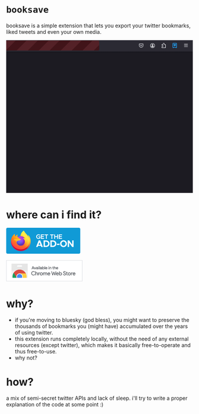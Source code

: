 # `booksave`

booksave is a simple extension that lets you export your twitter bookmarks, liked tweets and even your own media.

![a demo of the extension](https://github.com/nedoxff/booksave/blob/main/img/demo.gif?raw=true)

# where can i find it?

<a href="https://is.gd/bs_ff"><img alt="firefox get the addon button" src="https://github.com/nedoxff/booksave/blob/main/img/get-ff.png?raw=true"/></a>

<a href="https://is.gd/bs_ch"><img alt="available in the chrome web store button" src="https://github.com/nedoxff/booksave/blob/main/img/get-ch.png?raw=true"/></a>

# why?

- if you're moving to bluesky (god bless), you might want to preserve the thousands of bookmarks you (might have) accumulated over the years of using twitter.
- this extension runs completely locally, without the need of any external resources (except twitter), which makes it basically free-to-operate and thus free-to-use.
- why not?

# how?

a mix of semi-secret twitter APIs and lack of sleep. i'll try to write a proper explanation of the code at some point :)
